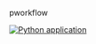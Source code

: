pworkflow

[![Python application](https://github.com/paulkavule/pworkflow/actions/workflows/python-app.yml/badge.svg)](https://github.com/paulkavule/pworkflow/actions/workflows/python-app.yml)
